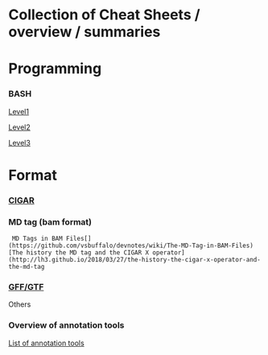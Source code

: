 Collection of Cheat Sheets / overview / summaries
===========================

# Programming

### BASH
[Level1](https://github.com/NBISweden/GAAS/blob/master/annotation/CheatSheet/Bash_cheat_%20sheet_level1.pdf)

[Level2](https://github.com/NBISweden/GAAS/blob/master/annotation/CheatSheet/Bash_cheat_%20sheet_level2.pdf) 

[Level3](https://github.com/NBISweden/GAAS/blob/master/annotation/CheatSheet/Bash_cheat_%20sheet_level3.pdf) 
 
# Format
### [CIGAR](cigar.md)
### MD tag (bam format)
     MD Tags in BAM Files[](https://github.com/vsbuffalo/devnotes/wiki/The-MD-Tag-in-BAM-Files)
    [The history the MD tag and the CIGAR X operator](http://lh3.github.io/2018/03/27/the-history-the-cigar-x-operator-and-the-md-tag
    
### [GFF/GTF](gxf.md)

Others

### Overview of annotation tools
[List of annotation tools](https://github.com/NBISweden/GAAS/blob/master/annotation/CheatSheet/annotation_tools.md)
